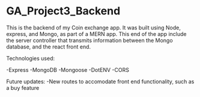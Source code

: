 # GA_Project3_Backend

This is the backend of my Coin exchange app.  It was built using Node, express, and Mongo, as part of a MERN app.  This end of the app include the server controller that transmits information between the Mongo database, and the react front end.

Technologies used:

-Express
-MongoDB
-Mongoose
-DotENV
-CORS

Future updates:
-New routes to accomodate front end functionality, such as a buy feature
